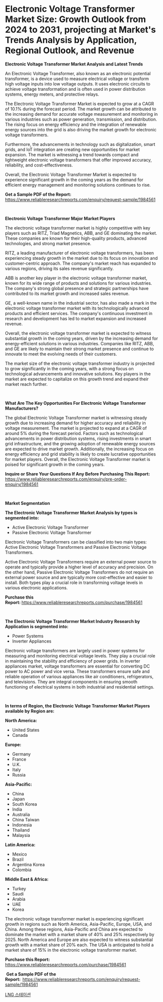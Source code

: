 <p><h1>Electronic Voltage Transformer Market Size: Growth Outlook from 2024 to 2031, projecting at Market's Trends Analysis by Application, Regional Outlook, and Revenue</h1></p><p><strong>Electronic Voltage Transformer Market Analysis and Latest Trends</strong></p>
<p><p>An Electronic Voltage Transformer, also known as an electronic potential transformer, is a device used to measure electrical voltage or transform high voltage inputs into low voltage outputs. It uses electronic circuits to achieve voltage transformation and is often used in power distribution systems, energy meters, and protective relays.</p><p>The Electronic Voltage Transformer Market is expected to grow at a CAGR of 10.1% during the forecast period. The market growth can be attributed to the increasing demand for accurate voltage measurement and monitoring in various industries such as power generation, transmission, and distribution. The rising focus on energy efficiency and the integration of renewable energy sources into the grid is also driving the market growth for electronic voltage transformers.</p><p>Furthermore, the advancements in technology such as digitalization, smart grids, and IoT integration are creating new opportunities for market expansion. The market is witnessing a trend towards compact and lightweight electronic voltage transformers that offer improved accuracy, reliability, and cost-effectiveness.</p><p>Overall, the Electronic Voltage Transformer Market is expected to experience significant growth in the coming years as the demand for efficient energy management and monitoring solutions continues to rise.</p></p>
<p><strong>Get a Sample PDF of the Report:&nbsp;</strong> <a href="https://www.reliableresearchreports.com/enquiry/request-sample/1984561">https://www.reliableresearchreports.com/enquiry/request-sample/1984561</a></p>
<p>&nbsp;</p>
<p><strong>Electronic Voltage Transformer Major Market Players</strong></p>
<p><p>The electronic voltage transformer market is highly competitive with key players such as RITZ, Triad Magnetics, ABB, and GE dominating the market. These companies are known for their high-quality products, advanced technologies, and strong market presence. </p><p>RITZ, a leading manufacturer of electronic voltage transformers, has been experiencing steady growth in the market due to its focus on innovation and customer-centric approach. The company's market reach has expanded to various regions, driving its sales revenue significantly.</p><p>ABB is another key player in the electronic voltage transformer market, known for its wide range of products and solutions for various industries. The company's strong global presence and strategic partnerships have contributed to its market growth and increased sales revenue.</p><p>GE, a well-known name in the industrial sector, has also made a mark in the electronic voltage transformer market with its technologically advanced products and efficient services. The company's continuous investment in research and development has led to market expansion and increased revenue.</p><p>Overall, the electronic voltage transformer market is expected to witness substantial growth in the coming years, driven by the increasing demand for energy-efficient solutions in various industries. Companies like RITZ, ABB, and GE are likely to maintain their strong market presence and continue to innovate to meet the evolving needs of their customers.</p><p>The market size of the electronic voltage transformer industry is projected to grow significantly in the coming years, with a strong focus on technological advancements and innovative solutions. Key players in the market are expected to capitalize on this growth trend and expand their market reach further.</p></p>
<p>&nbsp;</p>
<p><strong>What Are The Key Opportunities For Electronic Voltage Transformer Manufacturers?</strong></p>
<p><p>The global Electronic Voltage Transformer market is witnessing steady growth due to increasing demand for higher accuracy and reliability in voltage measurement. The market is projected to expand at a CAGR of around 5% during the forecast period. Factors such as technological advancements in power distribution systems, rising investments in smart grid infrastructure, and the growing adoption of renewable energy sources are expected to drive market growth. Additionally, the increasing focus on energy efficiency and grid stability is likely to create lucrative opportunities for market players. Overall, the Electronic Voltage Transformer market is poised for significant growth in the coming years.</p></p>
<p><strong>Inquire or Share Your Questions If Any Before Purchasing This Report:</strong> <a href="https://www.reliableresearchreports.com/enquiry/pre-order-enquiry/1984561">https://www.reliableresearchreports.com/enquiry/pre-order-enquiry/1984561</a></p>
<p>&nbsp;</p>
<p><strong>Market Segmentation</strong></p>
<p><strong>The Electronic Voltage Transformer Market Analysis by types is segmented into:</strong></p>
<p><ul><li>Active Electronic Voltage Transformer</li><li>Passive Electronic Voltage Transformer</li></ul></p>
<p><p>Electronic Voltage Transformers can be classified into two main types: Active Electronic Voltage Transformers and Passive Electronic Voltage Transformers. </p><p>Active Electronic Voltage Transformers require an external power source to operate and typically provide a higher level of accuracy and precision. On the other hand, Passive Electronic Voltage Transformers do not require an external power source and are typically more cost-effective and easier to install. Both types play a crucial role in transforming voltage levels in various electronic applications.</p></p>
<p><strong>Purchase this Report:&nbsp;</strong><a href="https://www.reliableresearchreports.com/purchase/1984561">https://www.reliableresearchreports.com/purchase/1984561</a></p>
<p>&nbsp;</p>
<p><strong>The Electronic Voltage Transformer Market Industry Research by Application is segmented into:</strong></p>
<p><ul><li>Power Systems</li><li>Inverter Appliances</li></ul></p>
<p><p>Electronic voltage transformers are largely used in power systems for measuring and monitoring electrical voltage levels. They play a crucial role in maintaining the stability and efficiency of power grids. In inverter appliances market, voltage transformers are essential for converting DC power to AC power and vice versa. These transformers ensure safe and reliable operation of various appliances like air conditioners, refrigerators, and televisions. They are integral components in ensuring smooth functioning of electrical systems in both industrial and residential settings.</p></p>
<p>&nbsp;</p>
<p><strong>In terms of Region, the Electronic Voltage Transformer Market Players available by Region are:</strong></p>
<p>
    <p> <strong> North America: </strong>
        <ul>
            <li>United States</li>
            <li>Canada</li>
        </ul>
        </p> 
    <p> <strong> Europe: </strong>
        <ul>
            <li>Germany</li>
            <li>France</li>
            <li>U.K.</li>
            <li>Italy</li>
            <li>Russia</li>
        </ul>
        </p> 
    <p> <strong> Asia-Pacific: </strong>
        <ul>
            <li>China</li>
            <li>Japan</li>
            <li>South Korea</li>
            <li>India</li>
            <li>Australia</li>
            <li>China Taiwan</li>
            <li>Indonesia</li>
            <li>Thailand</li>
            <li>Malaysia</li>
        </ul>
        </p> 
    <p> <strong> Latin America: </strong>
        <ul>
            <li>Mexico</li>
            <li>Brazil</li>
            <li>Argentina Korea</li>
            <li>Colombia</li>
        </ul>
        </p> 
    <p> <strong> Middle East & Africa: </strong>
        <ul>
            <li>Turkey</li>
            <li>Saudi</li>
            <li>Arabia</li>
            <li>UAE</li>
            <li>Korea</li>
        </ul>
    </p>
    </p>
<p><p>The electronic voltage transformer market is experiencing significant growth in regions such as North America, Asia-Pacific, Europe, USA, and China. Among these regions, Asia-Pacific and China are expected to dominate the market with a market share of 40% and 25% respectively by 2025. North America and Europe are also expected to witness substantial growth with a market share of 20% each. The USA is anticipated to hold a market share of 15% in the electronic voltage transformer market.</p></p>
<p><strong>Purchase this Report: </strong><a href="https://www.reliableresearchreports.com/purchase/1984561">https://www.reliableresearchreports.com/purchase/1984561</a></p>
<p>&nbsp;<strong>Get a Sample PDF of the Report:&nbsp;&nbsp;</strong><a href="https://www.reliableresearchreports.com/enquiry/request-sample/1984561">https://www.reliableresearchreports.com/enquiry/request-sample/1984561</a></p>
<p><strong></strong></p>
<p><p><a href="https://github.com/plelbej847484502/Market-Research-Report-List-1/blob/main/356804315217.md">LNG 스테이션</a></p></p>